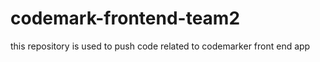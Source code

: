# codemark-frontend-team2
 this repository is used to push code related to codemarker front end app
